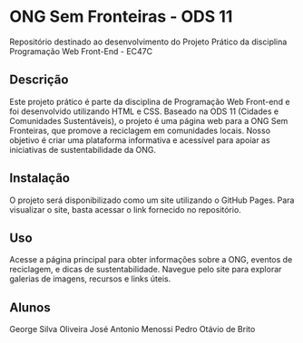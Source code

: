 # ONG Sem Fronteiras - ODS 11
Repositório destinado ao desenvolvimento do Projeto Prático da disciplina Programação Web Front-End - EC47C

## Descrição
Este projeto prático é parte da disciplina de Programação Web Front-end e foi desenvolvido utilizando HTML e CSS. Baseado na ODS 11 (Cidades e Comunidades Sustentáveis), o projeto é uma página web para a ONG Sem Fronteiras, que promove a reciclagem em comunidades locais. Nosso objetivo é criar uma plataforma informativa e acessível para apoiar as iniciativas de sustentabilidade da ONG.

## Instalação
O projeto será disponibilizado como um site utilizando o GitHub Pages. Para visualizar o site, basta acessar o link fornecido no repositório.

## Uso
Acesse a página principal para obter informações sobre a ONG, eventos de reciclagem, e dicas de sustentabilidade. Navegue pelo site para explorar galerias de imagens, recursos e links úteis.

## Alunos
George Silva Oliveira
José Antonio Menossi
Pedro Otávio de Brito
